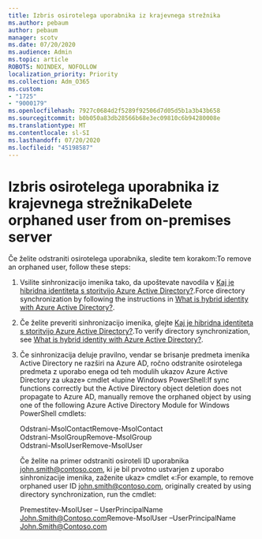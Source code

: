```yaml
---
title: Izbris osirotelega uporabnika iz krajevnega strežnika
ms.author: pebaum
author: pebaum
manager: scotv
ms.date: 07/20/2020
ms.audience: Admin
ms.topic: article
ROBOTS: NOINDEX, NOFOLLOW
localization_priority: Priority
ms.collection: Adm_O365
ms.custom:
- "1725"
- "9000179"
ms.openlocfilehash: 7927c0684d2f5289f92506d7d05d5b1a3b43b658
ms.sourcegitcommit: b0b050a83db28566b68e3ec09810c6b94280008e
ms.translationtype: MT
ms.contentlocale: sl-SI
ms.lasthandoff: 07/20/2020
ms.locfileid: "45198587"
---
```

# <a name="delete-orphaned-user-from-on-premises-server"></a><span data-ttu-id="092b7-102">Izbris osirotelega uporabnika iz krajevnega strežnika</span><span class="sxs-lookup"><span data-stu-id="092b7-102">Delete orphaned user from on-premises server</span></span>

<span data-ttu-id="092b7-103">Če želite odstraniti osirotelega uporabnika, sledite tem korakom:</span><span class="sxs-lookup"><span data-stu-id="092b7-103">To remove an orphaned user, follow these steps:</span></span>

1. <span data-ttu-id="092b7-104">Vsilite sinhronizacijo imenika tako, da upoštevate navodila v [Kaj je hibridna identiteta s storitvijo Azure Active Directory?](https://technet.microsoft.com/library/jj151771.aspx#bkmk_synchronizedirectories).</span><span class="sxs-lookup"><span data-stu-id="092b7-104">Force directory synchronization by following the instructions in [What is hybrid identity with Azure Active Directory?](https://technet.microsoft.com/library/jj151771.aspx#bkmk_synchronizedirectories).</span></span>

2. <span data-ttu-id="092b7-105">Če želite preveriti sinhronizacijo imenika, glejte [Kaj je hibridna identiteta s storitvijo Azure Active Directory?](https://technet.microsoft.com/library/jj151797.aspx).</span><span class="sxs-lookup"><span data-stu-id="092b7-105">To verify directory synchronization, see [What is hybrid identity with Azure Active Directory?](https://technet.microsoft.com/library/jj151797.aspx).</span></span>

3. <span data-ttu-id="092b7-106">Če sinhronizacija deluje pravilno, vendar se brisanje predmeta imenika Active Directory ne razširi na Azure AD, ročno odstranite osirotelega predmeta z uporabo enega od teh modulih ukazov Azure Active Directory za ukaze» cmdlet «lupine Windows PowerShell:</span><span class="sxs-lookup"><span data-stu-id="092b7-106">If sync functions correctly but the Active Directory object deletion does not propagate to Azure AD, manually remove the orphaned object by using one of the following Azure Active Directory Module for Windows PowerShell cmdlets:</span></span>

    <span data-ttu-id="092b7-107">Odstrani-MsolContact</span><span class="sxs-lookup"><span data-stu-id="092b7-107">Remove-MsolContact</span></span>  
    <span data-ttu-id="092b7-108">Odstrani-MsolGroup</span><span class="sxs-lookup"><span data-stu-id="092b7-108">Remove-MsolGroup</span></span>  
    <span data-ttu-id="092b7-109">Odstrani-MsolUser</span><span class="sxs-lookup"><span data-stu-id="092b7-109">Remove-MsolUser</span></span>

    <span data-ttu-id="092b7-110">Če želite na primer odstraniti osiroteli ID uporabnika john.smith@contoso.com, ki je bil prvotno ustvarjen z uporabo sinhronizacije imenika, zaženite ukaz» cmdlet «:</span><span class="sxs-lookup"><span data-stu-id="092b7-110">For example, to remove orphaned user ID john.smith@contoso.com, originally created by using directory synchronization, run the cmdlet:</span></span>

    <span data-ttu-id="092b7-111">Premestitev-MsolUser – UserPrincipalName John.Smith@Contoso.com</span><span class="sxs-lookup"><span data-stu-id="092b7-111">Remove-MsolUser –UserPrincipalName John.Smith@Contoso.com</span></span>